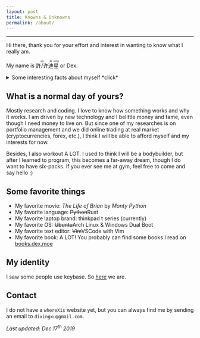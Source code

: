 ```yaml
---
layout: post
title: Knowns & Unknowns
permalink: /about/
---
```


<!-- You find it! Thank you for the effort! -->

***
Hi there, thank you for your effort and interest in wanting to know what I really am. 

My name is <ruby>許/许<rt>xǔ</rt>迪<rt>dí</rt>星<rt>xīng</rt></ruby> or Dex. 


<details> 
<summary>Some interesting facts about myself *click* </summary>

<ul> 

<li>
I had high school for 4 years (1 year exchange) and college for 5 years (1 year work).
<ul>
<li>
    <b>exchange:</b> I went to Finland during 2012-2013 for high school exchange.
</li>
<li>
    <b>work:</b> In 2019 I went to NTU(Singapore) for 0.5 year and ZJU(Hangzhou) for 0.5 year.
</li>
<li>
    I went THU(Beijing) for a week (between the above switch).
</li>
</ul>
</li>

<li>
I lived in a military-restricted area in China before (2005-2015).
</li>
<li>
I scored 145/150 on English for <a href="https://en.wikipedia.org/wiki/National_College_Entrance_Examination">Gaokao</a>.
</li>
<li>
My father is from Teochew and my mother is from Jiangxi. My grandparents and my father speaks Teochew at home. However, I am not able to speak <ruby>潮州話<rt>Teochew</rt></ruby> (only a few phrases). My native language is <ruby>普通话<rt>Mandarin</rt></ruby>. English is full professional working proficiency and I can speak some <ruby>suomen kieli<rt>Finnish</rt></ruby>, <ruby>日本語<rt>Japanese</rt></ruby> and <ruby>español<rt>Spanish</rt></ruby>.
</li>
<li>
I can do a lot sports including but not limited to tennis, table tennis, swimming, golf, basketball, football (American/non-American), badminton, archery, baseball. <i>Disclosure: My highest grade of a course in university is body building (95/100)</i>
</li>
<li>
First touched computer when I was 7 on a Windows 95, but I only learned programming after getting into college.
</li>
<li>
My grandfather was actually born in Thailand and brought back to China when he was 2 years old. 
</li>
<li>
My father was adopted by <ruby>his parents<rt>my grandparents</rt> </ruby> and found his biological parents in his 40s.
</li>
</ul>

 
</details> 

## What is a normal day of yours?

Mostly research and coding. I love to know how something works and why it works. I am driven by new technology and I belittle money and fame, even though I need money to live on. But since one of my researches is on portfolio management and we did online trading at real market (cryptocurrencies, forex, etc.), I think I will be able to afford myself and my interests for now.

Besides, I also workout A LOT. I used to think I will be a bodybuilder, but after I learned to program, this becomes a far-away dream, though I do want to have six-packs. If you ever see me at gym, feel free to come and say hello :)

## Some favorite things

* My favorite movie: *The Life of Brian* by *Monty Python*
* My favorite language: ~~Python~~Rust
* My favorite laptop brand: thinkpad t series (currently)
* My favorite OS: ~~Ubuntu~~Arch Linux & Windows Dual Boot 
* My favorite text editor: ~~Vim~~VSCode with Vim
* My favorite book: A LOT! You probably can find some books I read on [books.dex.moe](https://books.dex.moe)

## My identity

I saw some people use keybase. So [here](https://keybase.io/dexhunter) we are.

## Contact

I do not have a `whereXis` website yet, but you can always find me by sending an email to `dixingxu@gmail.com`.

*Last updated: Dec.17<sup>th</sup> 2019*

